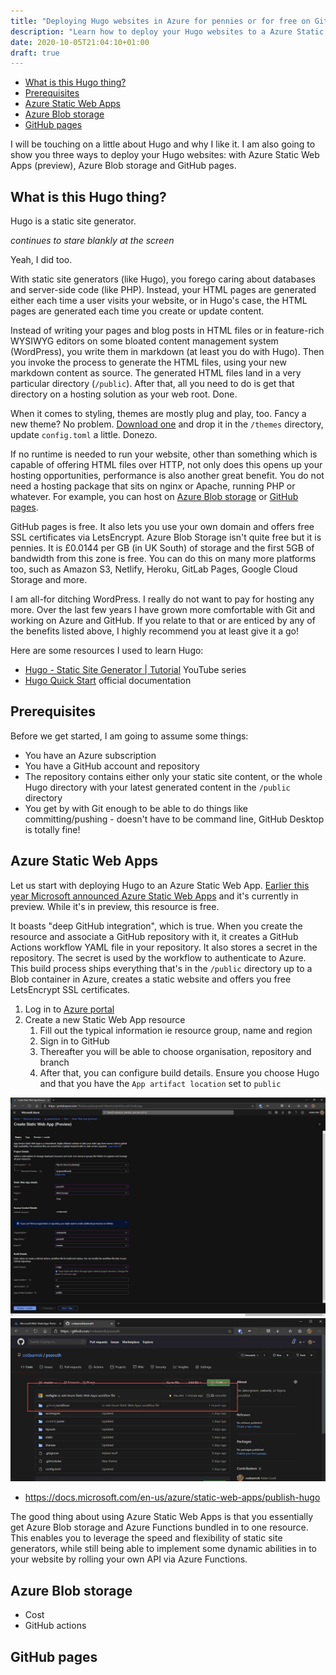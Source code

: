 ```yaml
---
title: "Deploying Hugo websites in Azure for pennies or for free on GitHub pages"
description: "Learn how to deploy your Hugo websites to a Azure Static Web App, Azure Blob storage container or GitHub pages"
date: 2020-10-05T21:04:10+01:00
draft: true
---
```


- [What is this Hugo thing?](#what-is-this-hugo-thing)
- [Prerequisites](#prerequisites)
- [Azure Static Web Apps](#azure-static-web-apps)
- [Azure Blob storage](#azure-blob-storage)
- [GitHub pages](#github-pages)

I will be touching on a little about Hugo and why I like it. I am also going to show you three ways to deploy your Hugo websites: with Azure Static Web Apps (preview), Azure Blob storage and GitHub pages.

## What is this Hugo thing?

Hugo is a static site generator. 

_continues to stare blankly at the screen_

Yeah, I did too. 

With static site generators (like Hugo), you forego caring about databases and server-side code (like PHP). Instead, your HTML pages are generated either each time a user visits your website, or in Hugo's case, the HTML pages are generated each time you create or update content.

Instead of writing your pages and blog posts in HTML files or in feature-rich WYSIWYG editors on some bloated content management system (WordPress), you write them in markdown (at least you do with Hugo). Then you invoke the process to generate the HTML files, using your new markdown content as source. The generated HTML files land in a very particular directory (`/public`). After that, all you need to do is get that directory on a hosting solution as your web root. Done.

When it comes to styling, themes are mostly plug and play, too. Fancy a new theme? No problem. [Download one](https://themes.gohugo.io/) and drop it in the `/themes` directory, update `config.toml` a little. Donezo.

If no runtime is needed to run your website, other than something which is capable of offering HTML files over HTTP, not only does this opens up your hosting opportunities, performance is also another great benefit. You do not need a hosting package that sits on nginx or Apache, running PHP or whatever. For example, you can host on [Azure Blob storage](https://azure.microsoft.com/en-gb/services/storage/blobs/) or [GitHub pages](https://pages.github.com/).

GitHub pages is free. It also lets you use your own domain and offers free SSL certificates via LetsEncrypt. Azure Blob Storage isn't quite free but it is pennies. It is £0.0144 per GB (in UK South) of storage and the first 5GB of bandwidth from this zone is free. You can do this on many more platforms too, such as Amazon S3, Netlify, Heroku, GitLab Pages, Google Cloud Storage and more.

I am all-for ditching WordPress. I really do not want to pay for hosting any more. Over the last few years I have grown more comfortable with Git and working on Azure and GitHub. If you relate to that or are enticed by any of the benefits listed above, I highly recommend you at least give it a go!

Here are some resources I used to learn Hugo:

- [Hugo - Static Site Generator | Tutorial](https://www.youtube.com/watch?v=qtIqKaDlqXo&list=PLLAZ4kZ9dFpOnyRlyS-liKL5ReHDcj4G3) YouTube series
- [Hugo Quick Start](https://gohugo.io/getting-started/quick-start/) official documentation

## Prerequisites

Before we get started, I am going to assume some things:

- You have an Azure subscription
- You have a GitHub account and repository
- The repository contains either only your static site content, or the whole Hugo directory with your latest generated content in the `/public` directory
- You get by with Git enough to be able to do things like committing/pushing - doesn't have to be command line, GitHub Desktop is totally fine!

## Azure Static Web Apps

Let us start with deploying Hugo to an Azure Static Web App. [Earlier this year Microsoft announced Azure Static Web Apps](https://techcommunity.microsoft.com/t5/apps-on-azure/introducing-app-service-static-web-apps/ba-p/1394451) and it's currently in preview. While it's in preview, this resource is free.

It boasts "deep GitHub integration", which is true. When you create the resource and associate a GitHub repository with it, it creates a GitHub Actions workflow YAML file in your repository. It also stores a secret in the repository. The secret is used by the workflow to authenticate to Azure. This build process ships everything that's in the `/public` directory up to a Blob container in Azure, creates a static website and offers you free LetsEncrypt SSL certificates.

1. Log in to [Azure portal](https://portal.azure.com)
2. Create a new Static Web App resource
   1. Fill out the typical information ie resource group, name and region
   2. Sign in to GitHub
   3. Thereafter you will be able to choose organisation, repository and branch
   4. After that, you can configure build details. Ensure you choose Hugo and that you have the `App artifact location` set to `public`

![Static Web App resource creation in Azure Portal](images/staticwebapp-01.jpg "Some text") ![Creation of GitHub Actions workflow file by Azure](images/staticwebapp-02.jpg)

- https://docs.microsoft.com/en-us/azure/static-web-apps/publish-hugo

The good thing about using Azure Static Web Apps is that you essentially get Azure Blob storage and Azure Functions bundled in to one resource. This enables you to leverage the speed and flexibility of static site generators, while still being able to implement some dynamic abilities in to your website by rolling your own API via Azure Functions.

## Azure Blob storage

- Cost
- GitHub actions

## GitHub pages
